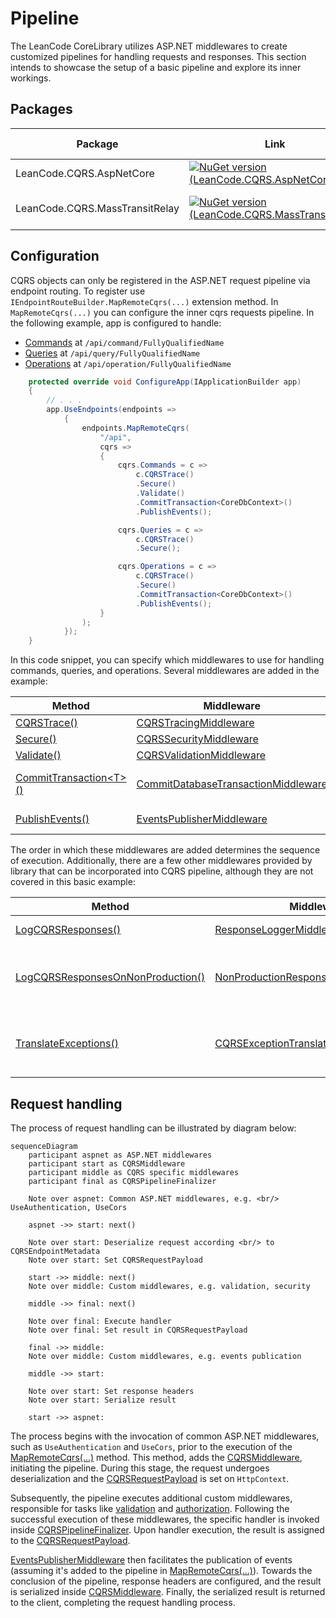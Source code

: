 # Pipeline

The LeanCode CoreLibrary utilizes ASP.NET middlewares to create customized pipelines for handling requests and responses. This section intends to showcase the setup of a basic pipeline and explore its inner workings.

## Packages

| Package | Link | Application in section |
| --- | ----------- | ----------- |
| LeanCode.CQRS.AspNetCore | [![NuGet version (LeanCode.CQRS.AspNetCore)](https://img.shields.io/nuget/vpre/LeanCode.CQRS.AspNetCore.svg?style=flat-square&logo=nuget)](https://www.nuget.org/packages/LeanCode.CQRS.AspNetCore/8.0.2260-preview/) | Configuration |
| LeanCode.CQRS.MassTransitRelay | [![NuGet version (LeanCode.CQRS.MassTransitRelay)](https://img.shields.io/nuget/vpre/LeanCode.CQRS.MassTransitRelay.svg?style=flat-square&logo=nuget)](https://www.nuget.org/packages/LeanCode.CQRS.MassTransitRelay/8.0.2260-preview/) | MassTransit related middlewares |

## Configuration

CQRS objects can only be registered in the ASP.NET request pipeline via endpoint routing. To register use `IEndpointRouteBuilder.MapRemoteCqrs(...)` extension method. In `MapRemoteCqrs(...)` you can configure the inner cqrs requests pipeline. In the following example, app is configured to handle:

- [Commands] at `/api/command/FullyQualifiedName`
- [Queries] at `/api/query/FullyQualifiedName`
- [Operations] at `/api/operation/FullyQualifiedName`

```csharp
    protected override void ConfigureApp(IApplicationBuilder app)
    {
        // . . .
        app.UseEndpoints(endpoints =>
            {
                endpoints.MapRemoteCqrs(
                    "/api",
                    cqrs =>
                    {
                        cqrs.Commands = c =>
                            c.CQRSTrace()
                            .Secure()
                            .Validate()
                            .CommitTransaction<CoreDbContext>()
                            .PublishEvents();

                        cqrs.Queries = c =>
                            c.CQRSTrace()
                            .Secure();

                        cqrs.Operations = c =>
                            c.CQRSTrace()
                            .Secure()
                            .CommitTransaction<CoreDbContext>()
                            .PublishEvents();
                    }
                );
            });
    }
```

In this code snippet, you can specify which middlewares to use for handling commands, queries, and operations. Several middlewares are added in the example:

| Method                           | Middleware                             | Responsibility              |
|------------------------------- |--------------------------------------- |---------------------------- |
| [CQRSTrace()]                  | [CQRSTracingMiddleware]                | Tracing                     |
| [Secure()]                     | [CQRSSecurityMiddleware]               | Authorization               |
| [Validate()]                   | [CQRSValidationMiddleware]             | Validation                  |
| [CommitTransaction&lt;T&gt;()]  | [CommitDatabaseTransactionMiddleware]  | Saving changes on database  |
| [PublishEvents()]              | [EventsPublisherMiddleware]            | Publishing domain events    |

The order in which these middlewares are added determines the sequence of execution. Additionally, there are a few other middlewares provided by library that can be incorporated into CQRS pipeline, although they are not covered in this basic example:

| Method                             | Middleware                               | Responsibility                                            |
|----------------------------------- |----------------------------------------- |--------------------------------------------------------- |
| [LogCQRSResponses()]                 | [ResponseLoggerMiddleware]               | Logging responses                                         |
| [LogCQRSResponsesOnNonProduction()]  | [NonProductionResponseLoggerMiddleware]  | Logging responses on non-production environments          |
| [TranslateExceptions()]              | [CQRSExceptionTranslationMiddleware]     | Capturing and translating exceptions into error codes  |

## Request handling

The process of request handling can be illustrated by diagram below:

```mermaid
sequenceDiagram
    participant aspnet as ASP.NET middlewares
    participant start as CQRSMiddleware
    participant middle as CQRS specific middlewares
    participant final as CQRSPipelineFinalizer

    Note over aspnet: Common ASP.NET middlewares, e.g. <br/> UseAuthentication, UseCors

    aspnet ->> start: next()

    Note over start: Deserialize request according <br/> to CQRSEndpointMetadata
    Note over start: Set CQRSRequestPayload

    start ->> middle: next()
    Note over middle: Custom middlewares, e.g. validation, security

    middle ->> final: next()

    Note over final: Execute handler
    Note over final: Set result in CQRSRequestPayload

    final ->> middle: 
    Note over middle: Custom middlewares, e.g. events publication

    middle ->> start: 

    Note over start: Set response headers
    Note over start: Serialize result

    start ->> aspnet: 

```

The process begins with the invocation of common ASP.NET middlewares, such as `UseAuthentication` and `UseCors`, prior to the execution of the [MapRemoteCqrs(...)] method. This method, adds the [CQRSMiddleware], initiating the pipeline. During this stage, the request undergoes deserialization and the [CQRSRequestPayload] is set on `HttpContext`.

Subsequently, the pipeline executes additional custom middlewares, responsible for tasks like [validation] and [authorization]. Following the successful execution of these middlewares, the specific handler is invoked inside [CQRSPipelineFinalizer]. Upon handler execution, the result is assigned to the [CQRSRequestPayload].

[EventsPublisherMiddleware] then facilitates the publication of events (assuming it's added to the pipeline in [MapRemoteCqrs(...)]). Towards the conclusion of the pipeline, response headers are configured, and the result is serialized inside [CQRSMiddleware]. Finally, the serialized result is returned to the client, completing the request handling process.

[MapRemoteCqrs(...)]: https://github.com/leancodepl/corelibrary/blob/v8.0-preview/src/CQRS/LeanCode.CQRS.AspNetCore/CQRSEndpointRouteBuilderExtensions.cs#L13
[CQRSTrace()]: https://github.com/leancodepl/corelibrary/blob/v8.0-preview/src/CQRS/LeanCode.CQRS.AspNetCore/CQRSApplicationBuilder.cs#L62
[Validate()]: https://github.com/leancodepl/corelibrary/blob/v8.0-preview/src/CQRS/LeanCode.CQRS.AspNetCore/CQRSApplicationBuilder.cs#L38
[Secure()]: https://github.com/leancodepl/corelibrary/blob/v8.0-preview/src/CQRS/LeanCode.CQRS.AspNetCore/CQRSApplicationBuilder.cs#L44
[LogCQRSResponsesOnNonProduction()]: https://github.com/leancodepl/corelibrary/blob/v8.0-preview/src/CQRS/LeanCode.CQRS.AspNetCore/CQRSApplicationBuilder.cs#L50
[LogCQRSResponses()]: https://github.com/leancodepl/corelibrary/blob/v8.0-preview/src/CQRS/LeanCode.CQRS.AspNetCore/CQRSApplicationBuilder.cs#L56
[TranslateExceptions()]: https://github.com/leancodepl/corelibrary/blob/v8.0-preview/src/CQRS/LeanCode.CQRS.AspNetCore/CQRSApplicationBuilder.cs#L68
[CommitTransaction&lt;T&gt;()]: https://github.com/leancodepl/corelibrary/blob/v8.0-preview/src/CQRS/LeanCode.CQRS.MassTransitRelay/MassTransitRelayApplicationBuilderExtensions.cs#L9
[PublishEvents()]: https://github.com/leancodepl/corelibrary/blob/v8.0-preview/src/CQRS/LeanCode.CQRS.MassTransitRelay/MassTransitRelayApplicationBuilderExtensions.cs#L16
[CQRSTracingMiddleware]: https://github.com/leancodepl/corelibrary/blob/v8.0-preview/src/CQRS/LeanCode.CQRS.AspNetCore/Middleware/CQRSTracingMiddleware.cs
[CQRSSecurityMiddleware]: https://github.com/leancodepl/corelibrary/blob/v8.0-preview/src/CQRS/LeanCode.CQRS.AspNetCore/Middleware/CQRSSecurityMiddleware.cs
[CQRSValidationMiddleware]: https://github.com/leancodepl/corelibrary/blob/v8.0-preview/src/CQRS/LeanCode.CQRS.AspNetCore/Middleware/CQRSValidationMiddleware.cs
[CommitDatabaseTransactionMiddleware]: https://github.com/leancodepl/corelibrary/blob/v8.0-preview/src/CQRS/LeanCode.CQRS.MassTransitRelay/Middleware/CommitDatabaseTransactionMiddleware.cs
[EventsPublisherMiddleware]: https://github.com/leancodepl/corelibrary/blob/v8.0-preview/src/CQRS/LeanCode.CQRS.MassTransitRelay/Middleware/EventsPublisherMiddleware.cs
[NonProductionResponseLoggerMiddleware]: https://github.com/leancodepl/corelibrary/blob/v8.0-preview/src/CQRS/LeanCode.CQRS.AspNetCore/Middleware/NonProductionResponseLoggerMiddleware.cs
[ResponseLoggerMiddleware]: https://github.com/leancodepl/corelibrary/blob/v8.0-preview/src/CQRS/LeanCode.CQRS.AspNetCore/Middleware/ResponseLoggerMiddleware.cs
[CQRSExceptionTranslationMiddleware]: https://github.com/leancodepl/corelibrary/blob/v8.0-preview/src/CQRS/LeanCode.CQRS.AspNetCore/Middleware/CQRSExceptionTranslationMiddleware.cs
[CQRSMiddleware]: https://github.com/leancodepl/corelibrary/blob/v8.0-preview/src/CQRS/LeanCode.CQRS.AspNetCore/Middleware/CQRSMiddleware.cs
[CQRSRequestPayload]: https://github.com/leancodepl/corelibrary/blob/v8.0-preview/src/CQRS/LeanCode.CQRS.Execution/CQRSRequestPayload.cs
[CQRSPipelineFinalizer]: https://github.com/leancodepl/corelibrary/blob/v8.0-preview/src/CQRS/LeanCode.CQRS.AspNetCore/Middleware/CQRSPipelineFinalizer.cs
[Commands]: ../command/index.md
[Queries]: ../query/index.md
[Operations]: ../operation/index.md
[authorization]: ../authorization/index.md
[validation]: ../validation/index.md
